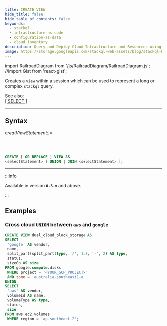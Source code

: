 ```yaml
---
title: CREATE VIEW
hide_title: false
hide_table_of_contents: false
keywords:
  - stackql
  - infrastructure-as-code
  - configuration-as-data
  - cloud inventory
description: Query and Deploy Cloud Infrastructure and Resources using SQL
image: https://storage.googleapis.com/stackql-web-assets/blog/stackql-blog-post-featured-image.png
---
```

import RailroadDiagram from '/js/RailroadDiagram/RailroadDiagram.js';
//import Gist from 'react-gist';

Creates a `view` within a session which can be used to represent a long or complex `stackql` query.  

See also:  
[[ SELECT ]](/docs/language-spec/select)

* * * 

## Syntax

*creatViewStatement::=*

<RailroadDiagram 
type="createview"
/>

&nbsp;  
&nbsp;  

```sql
CREATE [ OR REPLACE ] VIEW AS 
<selectStatement> [ UNION | JOIN <selectStatement> ];
```

* * *

:::info

Available in version __`0.3.x`__ and above.

:::


## Examples

### Cross cloud `UNION` between `aws` and `google`
```sql
CREATE VIEW dual_cloud_block_storage AS
SELECT 
 'google' AS vendor, 
 name, 
 split_part(split_part(type, '/', 11), '-', 2) AS type, 
 status, 
 sizeGb AS size 
FROM google.compute.disks 
 WHERE project = '<YOUR_GCP_PROJECT>' 
 AND zone = 'australia-southeast1-a'
UNION
SELECT 
 'aws' AS vendor, 
 volumeId AS name, 
 volumeType AS type, 
 status, 
 size 
FROM aws.ec2.volumes 
 WHERE region = 'ap-southeast-2';
```
